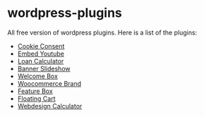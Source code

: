 # wordpress-plugins
All free version of wordpress plugins. Here is a list of the plugins:


<ul dir="auto">
<li><a href="https://github.com/walexconcepts/wordpress-cookieconsent-plugin">Cookie Consent</a></li>
<li><a href="https://github.com/walexconcepts/wordpress-embed-youtube">Embed Youtube</a></li>
<li><a href="https://github.com/walexconcepts/wordpress-loan-calculator">Loan Calculator</a></li>
<li><a href="https://github.com/walexconcepts/wordpress-banner-slideshow">Banner Slideshow</a></li>
<li><a href="https://github.com/walexconcepts/wordpress-welcome-box">Welcome Box</a></li>
<li><a href="https://github.com/walexconcepts/wordpress-woocommerce-brand">Woocommerce Brand</a></li>
<li><a href="https://github.com/walexconcepts/wordpress-feature-box">Feature Box</a></li>
<li><a href="https://github.com/walexconcepts/wordpress-floating-cart">Floating Cart</a></li>
<li><a href="https://github.com/walexconcepts/wordpress-webdesign-calculator">Webdesign Calculator</a></li>
</ul>






